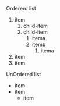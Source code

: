 Ordererd list

1. item
    1. child-item
    2. child-item
        1. itema
        2. itemb
            1. itema
2. item
3. item

UnOrdered list

* item
* item
  * item
